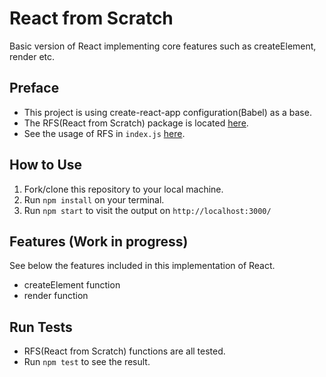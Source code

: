 # React from Scratch
Basic version of React implementing core features such as createElement, render etc.

## Preface
- This project is using create-react-app configuration(Babel) as a base.
- The RFS(React from Scratch) package is located [here](https://github.com/SimpleLuke/React-from-Scratch/blob/main/src/RFS/react-from-scratch.js).
- See the usage of RFS in `index.js` [here](https://github.com/SimpleLuke/React-from-Scratch/blob/main/src/index.js).

## How to Use

1. Fork/clone this repository to your local machine.
2. Run `npm install` on your terminal.
3. Run `npm start` to visit the output on `http://localhost:3000/`

## Features (Work in progress)
See below the features included in this implementation of React.

- createElement function
- render function

## Run Tests
- RFS(React from Scratch) functions are all tested.
- Run `npm test` to see the result.

